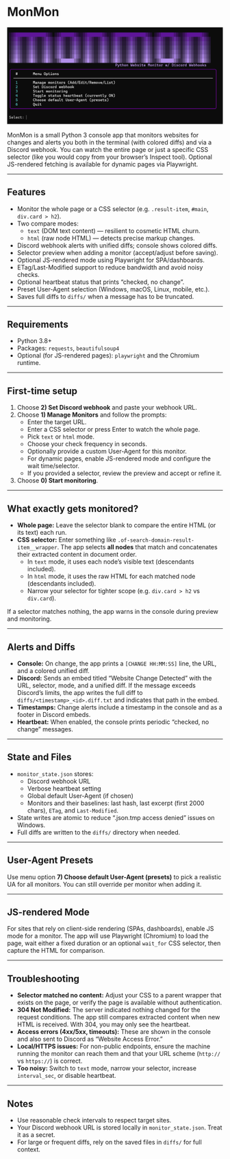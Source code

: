 # MonMon

![MONMON](monmon.png)

MonMon is a small Python 3 console app that monitors websites for changes and alerts you both in the terminal (with colored diffs) and via a Discord webhook. You can watch the entire page or just a specific CSS selector (like you would copy from your browser’s Inspect tool). Optional JS-rendered fetching is available for dynamic pages via Playwright.

---

## Features

- Monitor the whole page or a CSS selector (e.g. `.result-item`, `#main`, `div.card > h2`).
- Two compare modes:
  - `text` (DOM text content) — resilient to cosmetic HTML churn.
  - `html` (raw node HTML) — detects precise markup changes.
- Discord webhook alerts with unified diffs; console shows colored diffs.
- Selector preview when adding a monitor (accept/adjust before saving).
- Optional JS-rendered mode using Playwright for SPA/dashboards.
- ETag/Last-Modified support to reduce bandwidth and avoid noisy checks.
- Optional heartbeat status that prints “checked, no change”.
- Preset User-Agent selection (Windows, macOS, Linux, mobile, etc.).
- Saves full diffs to `diffs/` when a message has to be truncated.
  
---

## Requirements

- Python 3.8+
- Packages: `requests`, `beautifulsoup4`
- Optional (for JS-rendered pages): `playwright` and the Chromium runtime.

---

## First-time setup
1. Choose **2) Set Discord webhook** and paste your webhook URL.
2. Choose **1) Manage Monitors** and follow the prompts:
   - Enter the target URL.
   - Enter a CSS selector or press Enter to watch the whole page.
   - Pick `text` or `html` mode.
   - Choose your check frequency in seconds.
   - Optionally provide a custom User-Agent for this monitor.
   - For dynamic pages, enable JS-rendered mode and configure the wait time/selector.
   - If you provided a selector, review the preview and accept or refine it.
3. Choose **0) Start monitoring**.

---

## What exactly gets monitored?

- **Whole page:** Leave the selector blank to compare the entire HTML (or its text) each run.
- **CSS selector:** Enter something like `.of-search-domain-result-item__wrapper`. The app selects **all nodes** that match and concatenates their extracted content in document order.
  - In `text` mode, it uses each node’s visible text (descendants included).
  - In `html` mode, it uses the raw HTML for each matched node (descendants included).
  - Narrow your selector for tighter scope (e.g. `div.card > h2` vs `div.card`).

If a selector matches nothing, the app warns in the console during preview and monitoring.

---

## Alerts and Diffs

- **Console:** On change, the app prints a `[CHANGE HH:MM:SS]` line, the URL, and a colored unified diff.
- **Discord:** Sends an embed titled “Website Change Detected” with the URL, selector, mode, and a unified diff. If the message exceeds Discord’s limits, the app writes the full diff to `diffs/<timestamp>_<id>.diff.txt` and indicates that path in the embed.
- **Timestamps:** Change alerts include a timestamp in the console and as a footer in Discord embeds.
- **Heartbeat:** When enabled, the console prints periodic “checked, no change” messages.

---

## State and Files

- `monitor_state.json` stores:
  - Discord webhook URL
  - Verbose heartbeat setting
  - Global default User-Agent (if chosen)
  - Monitors and their baselines: last hash, last excerpt (first 2000 chars), `ETag`, and `Last-Modified`.
- State writes are atomic to reduce “.json.tmp access denied” issues on Windows.
- Full diffs are written to the `diffs/` directory when needed.

---

## User-Agent Presets

Use menu option **7) Choose default User-Agent (presets)** to pick a realistic UA for all monitors. You can still override per monitor when adding it.

---

## JS-rendered Mode

For sites that rely on client-side rendering (SPAs, dashboards), enable JS mode for a monitor. The app will use Playwright (Chromium) to load the page, wait either a fixed duration or an optional `wait_for` CSS selector, then capture the HTML for comparison.

---

## Troubleshooting

- **Selector matched no content:** Adjust your CSS to a parent wrapper that exists on the page, or verify the page is available without authentication.
- **304 Not Modified:** The server indicated nothing changed for the request conditions. The app still compares extracted content when new HTML is received. With 304, you may only see the heartbeat.
- **Access errors (4xx/5xx, timeouts):** These are shown in the console and also sent to Discord as “Website Access Error.”
- **Local/HTTPS issues:** For non-public endpoints, ensure the machine running the monitor can reach them and that your URL scheme (`http://` vs `https://`) is correct.
- **Too noisy:** Switch to `text` mode, narrow your selector, increase `interval_sec`, or disable heartbeat.

---

## Notes

- Use reasonable check intervals to respect target sites.
- Your Discord webhook URL is stored locally in `monitor_state.json`. Treat it as a secret.
- For large or frequent diffs, rely on the saved files in `diffs/` for full context.
